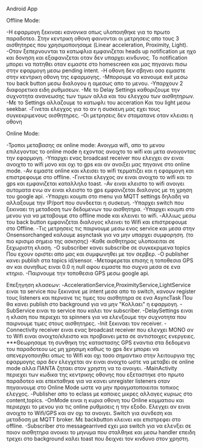 Android App

Offline Mode:

-Η εφαρμογη ξεκιναει κανονικα οπως υλοποιηθηκε για το πρωτο παραδοτεο. Στην κεντρικη οθονη φαινονται οι μετρησεις απο τους 3 αισθητηρες που 
χρησιμοποιησαμε (Linear acceleration, Proximity, Light). 
-Οταν ξεπερνουνται τα κατωφλια εμφανιζεται heads up notification με ηχο και δονηση και εξαφανιζεται οταν δεν υπαρχει κινδυνος. To notification μπορει
να πατηθει οταν ειμαστε στο homescreen και μας πηγαινει πισω στην εφαρμογη μεσω pending intent.
-Η οθονη δεν σβηνει οσο ειμαστε στην κεντρικη οθονη της εφαρμογης.
-Μπορουμε να κανουμε exit μεσω του back button μεσω διαλογου η αμεσως απο το μενου.
-Υπαρχουν 2 διαφορετικα ειδη ρυθμισεων.
-Με το Delay Settings καθοριζουμε την συχνοτητα ανανεωσης των τιμων αλλα και του ελεγχου των αισθητηρων.
-Με το Settings αλλαζουμε το κατωφλι του acceration Και του light μεσω seekbar.
-Γινεται ελεγχος για το αν η συσκευη μας εχει τους συγκεκριμενους αισθητηρες.
-Οι μετρησεις δεν σταματανε οταν κλεισει η οθονη

Online Mode:

-Τροποι μεταβασης σε online mode: Ανοιγμα wifi, απο το μενου επιλεγοντας το online mode η εχοντας ανοιχτο το wifi και μετα ανοιγοντας την εφαρμογη.
-Υπαρχει ενας broadcast receiver που ελεγχει αν ειναι ανοιχτο το wifi μονο και οχι το gps και αν ανοιξει μας πηγαινε στο online mode.
-Αν ειμαστε online και κλεισει το wifi τερματιζει και η εφαρμογη και επιστρεφουμε στο offline.
-Γινεται ελεγχος αν ειναι ανοιχτο το wifi και το gps και εμφανιζεται καταλληλο toast.
-Αν ειναι κλειστο το wifi ανοιγει αυτοματα ενω αν ειναι κλειστο το gps εμφανιζεται διαλογος με τη χρηση του google api.
-Υπαρχει κουμπι στο menu για MQTT settings δηλαδη να αλλαξουμε την IP/port που συνδεεται η συσκευη.
-Υπαρχει switch που ξεκιναει τη μεταδοση των δεδομενων του αισθητηρα.
-Υπαρχει κουμπι στο μενου για να μεταβουμε στο offline mode και κλεινει το wifi.
-Αλλιως μεσω του back button εμφανιζεται διαλογος κλεινει το Wifi και επιστρεφουμε στο Offline.
-Τις μετρησεις τις παιρνουμε μεσω ενος service και μεσα στην Onsensorchanged καλουμε asynctask για να μην υπαρχει συμφορηση. (το πιο κρισιμο σημειο της ασκησης)
-Καθε αισθητηρας υλοποιειται σε ξεχωριστη κλαση.
-Ο subscriber κανει subscribe σε συγκεκριμενα topics Που εχουν οριστει απο μας και συμφωνηθει με τον σερβερ.
-O publisher κανει publish στα topics id/sensor.
-Μεταφερεται επισης η τοποθεσια GPS αν και συνηθως ειναι 0.0 η null αφου ειμαστε πιο συχνα μεσα σε ενα κτηριο.
-Παιρνουμε την τοποθεσια GPS μεσω google api.

Επεξηγηση κλασεων:
-AccelerationService,ProximityService,LightService ειναι τα service που ξεκινανε με intent μεσα απο το switch, κανουν register τους listeners και
περνανε τις τιμες του αισθητηρα σε ενα AsyncTask Που θα κανει publish στο background για να μην "Κολλαει" η εφαρμογη.
-SubService ειναι το service που καλει τον subscriber.
-DelaySettings ειναι η κλαση που περιεχει τα spinners για να ελενξουμε την συχνοτητα που παιρνουμε τιμες στους αισθητηρες.
-Init ξεκιναει τον receiver.
-Connectivity receiver ειναι ενας broadcast receiver που ελενχει ΜΟΝΟ αν το Wifi ειναι ανοιχτο/κλειστο και προβαινει μετα σε αντιστοιχες ενεργειες. 
***Θεωρησαμε τη συνθηκη της καταστασης GPS εναντια στα δεδομενα του παραδοτεου ως μη χρησιμη καθως το gps δεν μπορει να απενεργοποιηθει οπως το Wifi και 
οχι τοσο σημαντικο στην λειτουργια της εφαρμογης αρα δεν ελεγχεται αν ειναι ανοιχτο ωστε να μεταβει σε online mode αλλα ΠΑΝΤΑ ζηταει στον χρηστη να το ανοιγει.
-MainActivity περιεχει των κωδικα της κεντρικης οθονης που εξεταστηκε στο πρωτο παραδοτεο και επεκταθηκε για να κανει unregister listeners οταν πηγαινουμε
στο Online Mode ωστε να μην πραγματοποιειται τοπικος ελεγχος.
-Publisher απο το eclass με καποιες μικρες αλλαγες κυριως στο content,topics.
-OnMode ειναι η κυρια οθονη του Online κομματιου και περιερχει το μενου για τις online ρυθμισεις η την εξοδο. Ελεγχει αν ειναι ανοιχτο το Wifi/GPS και
αν οχι τα ανοιγει. Switch για συνδεση και μεταδοση με MQTT broker. Με backbutton κλεινει και επιστρεφει στο offline.
-Subscriber στο messagearrived εχει μια switch για να ελενξει σε ποιον αισθητηρα ανοικει το μηνυμα που σταλθηκε και μεσω handler επειδη τρεχει στο background
καλει toast που δειχνει τον κινδυνο στον χρηστη.


